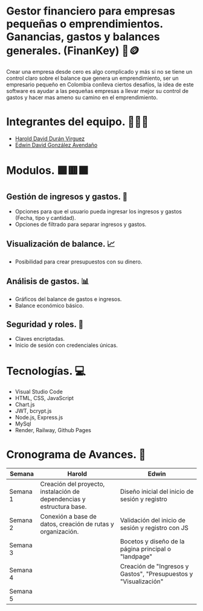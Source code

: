 
# Gestor financiero para empresas pequeñas o emprendimientos. Ganancias, gastos y balances generales. (FinanKey) 🏦🪙 

Crear una empresa desde cero es algo complicado y más si no se tiene un control claro sobre el balance que genera un emprendimiento, ser un empresario pequeño en Colombia conlleva ciertos desafíos, la idea de este software es ayudar a las pequeñas empresas a llevar mejor su control de gastos y hacer mas ameno su camino en el emprendimiento.

# Integrantes del equipo. 🧑‍💻🔧

- [Harold David Durán Virguez](https://github.com/Hardur17)
- [Edwin David González Avendaño](https://github.com/Edwinahhh)

# Modulos. 🟪🟥🟧

## Gestión de ingresos y gastos. 💸
- Opciones para que el usuario pueda ingresar los ingresos y gastos (Fecha, tipo y cantidad).
- Opciones de filtrado para separar ingresos y gastos.

## Visualización de balance. 📈
- Posibilidad para crear presupuestos con su dinero.

## Análisis de gastos. 📊
- Gráficos del balance de gastos e ingresos.
- Balance económico básico.

## Seguridad y roles. 🔐
- Claves encriptadas.
- Inicio de sesión con credenciales únicas.

# Tecnologías. 💻
- Visual Studio Code
- HTML, CSS, JavaScript
- Chart.js
- JWT, bcrypt.js
- Node.js, Express.js
- MySql
- Render, Railway, Github Pages

# Cronograma de Avances. 📅
   
| Semana   |                                  Harold                                     |                         Edwin                                    |
|----------|-----------------------------------------------------------------------------|------------------------------------------------------------------|
| Semana 1 |    Creación del proyecto, instalación de dependencias y estructura base.    |         Diseño inicial del inicio de sesión y registro           |
| Semana 2 |        Conexión a base de datos, creación de rutas y organización.          |        Validación del inicio de sesión y registro con JS         |
| Semana 3 |                                                                             |      Bocetos y diseño de la página principal o "landpage"        |
| Semana 4 |                                                                             | Creación de "Ingresos y Gastos", "Presupuestos y "Visualización" |
| Semana 5 |                                                                             |                                                                  |

